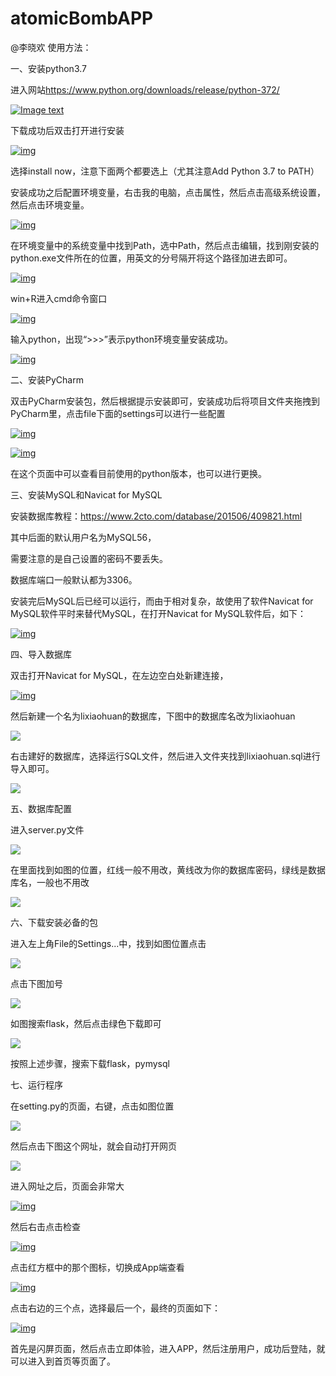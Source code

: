 # atomicBombAPP
@李晓欢 使用方法：

一、安装python3.7

进入网站<https://www.python.org/downloads/release/python-372/>

[![Image text](https://raw.githubusercontent.com/Aeasyfuture/money/master/financial/img/1.png)](https://raw.githubusercontent.com/Aeasyfuture/money/master/financial/img/1.png)

下载成功后双击打开进行安装

[![img](https://raw.githubusercontent.com/Aeasyfuture/money/master/financial/img/2.png)](https://raw.githubusercontent.com/Aeasyfuture/money/master/financial/img/2.png)

选择install now，注意下面两个都要选上（尤其注意Add Python 3.7 to PATH）

安装成功之后配置环境变量，右击我的电脑，点击属性，然后点击高级系统设置，然后点击环境变量。

[![img](https://raw.githubusercontent.com/Aeasyfuture/money/master/financial/img/3.png)](https://raw.githubusercontent.com/Aeasyfuture/money/master/financial/img/3.png)

在环境变量中的系统变量中找到Path，选中Path，然后点击编辑，找到刚安装的python.exe文件所在的位置，用英文的分号隔开将这个路径加进去即可。

[![img](https://raw.githubusercontent.com/Aeasyfuture/money/master/financial/img/4.png)](https://raw.githubusercontent.com/Aeasyfuture/money/master/financial/img/4.png)

win+R进入cmd命令窗口

[![img](https://raw.githubusercontent.com/Aeasyfuture/money/master/financial/img/5.png)](https://raw.githubusercontent.com/Aeasyfuture/money/master/financial/img/5.png)

输入python，出现“>>>”表示python环境变量安装成功。

[![img](https://raw.githubusercontent.com/Aeasyfuture/money/master/financial/img/6.png)](https://raw.githubusercontent.com/Aeasyfuture/money/master/financial/img/6.png)

二、安装PyCharm

双击PyCharm安装包，然后根据提示安装即可，安装成功后将项目文件夹拖拽到PyCharm里，点击file下面的settings可以进行一些配置

[![img](https://raw.githubusercontent.com/Aeasyfuture/money/master/financial/img/7.png)](https://raw.githubusercontent.com/Aeasyfuture/money/master/financial/img/7.png)

[![img](https://raw.githubusercontent.com/Aeasyfuture/money/master/financial/img/8.png)](https://raw.githubusercontent.com/Aeasyfuture/money/master/financial/img/8.png)

在这个页面中可以查看目前使用的python版本，也可以进行更换。

三、安装MySQL和Navicat for MySQL

安装数据库教程：<https://www.2cto.com/database/201506/409821.html>

其中后面的默认用户名为MySQL56，

需要注意的是自己设置的密码不要丢失。

数据库端口一般默认都为3306。

安装完后MySQL后已经可以运行，而由于相对复杂，故使用了软件Navicat for MySQL软件平时来替代MySQL，在打开Navicat for MySQL软件后，如下：

[![img](https://raw.githubusercontent.com/Aeasyfuture/money/master/financial/img/9.png)](https://raw.githubusercontent.com/Aeasyfuture/money/master/financial/img/9.png)

四、导入数据库

双击打开Navicat for MySQL，在左边空白处新建连接，

[![img](https://raw.githubusercontent.com/Aeasyfuture/money/master/financial/img/10.png)](https://raw.githubusercontent.com/Aeasyfuture/money/master/financial/img/10.png)

然后新建一个名为lixiaohuan的数据库，下图中的数据库名改为lixiaohuan

![](C:\Users\Administrator\Desktop\最终原子弹\atomicBombAPP\img\QQ截图20190219092014.png)

右击建好的数据库，选择运行SQL文件，然后进入文件夹找到lixiaohuan.sql进行导入即可。

![](C:\Users\Administrator\Desktop\最终原子弹\atomicBombAPP\img\QQ截图20190219092231.png)

五、数据库配置

进入server.py文件

![](C:\Users\Administrator\Desktop\最终原子弹\atomicBombAPP\img\QQ截图20190219092612.png)



在里面找到如图的位置，红线一般不用改，黄线改为你的数据库密码，绿线是数据库名，一般也不用改

![](C:\Users\Administrator\Desktop\最终原子弹\atomicBombAPP\img\QQ截图20190219092735.png)

六、下载安装必备的包

进入左上角File的Settings...中，找到如图位置点击

![](C:\Users\Administrator\Desktop\最终原子弹\atomicBombAPP\img\QQ截图20190219093304.png)



点击下图加号

![](C:\Users\Administrator\Desktop\最终原子弹\atomicBombAPP\img\QQ截图20190219093432.png)

如图搜索flask，然后点击绿色下载即可

![](C:\Users\Administrator\Desktop\最终原子弹\atomicBombAPP\img\QQ截图20190219093550.png)

按照上述步骤，搜索下载flask，pymysql

七、运行程序

在setting.py的页面，右键，点击如图位置

![](C:\Users\Administrator\Desktop\最终原子弹\atomicBombAPP\img\QQ截图20190219093914.png)

然后点击下图这个网址，就会自动打开网页

![](C:\Users\Administrator\Desktop\最终原子弹\atomicBombAPP\img\QQ截图20190219094031.png)



进入网址之后，页面会非常大

[![img](https://raw.githubusercontent.com/Aeasyfuture/money/master/financial/img/18.png)](https://raw.githubusercontent.com/Aeasyfuture/money/master/financial/img/18.png)

然后右击点击检查

[![img](https://raw.githubusercontent.com/Aeasyfuture/money/master/financial/img/19.png)](https://raw.githubusercontent.com/Aeasyfuture/money/master/financial/img/19.png)

点击红方框中的那个图标，切换成App端查看

[![img](https://raw.githubusercontent.com/Aeasyfuture/money/master/financial/img/20.png)](https://raw.githubusercontent.com/Aeasyfuture/money/master/financial/img/20.png)

点击右边的三个点，选择最后一个，最终的页面如下：

[![img](https://raw.githubusercontent.com/Aeasyfuture/money/master/financial/img/21.png)](https://raw.githubusercontent.com/Aeasyfuture/money/master/financial/img/21.png)

首先是闪屏页面，然后点击立即体验，进入APP，然后注册用户，成功后登陆，就可以进入到首页等页面了。





